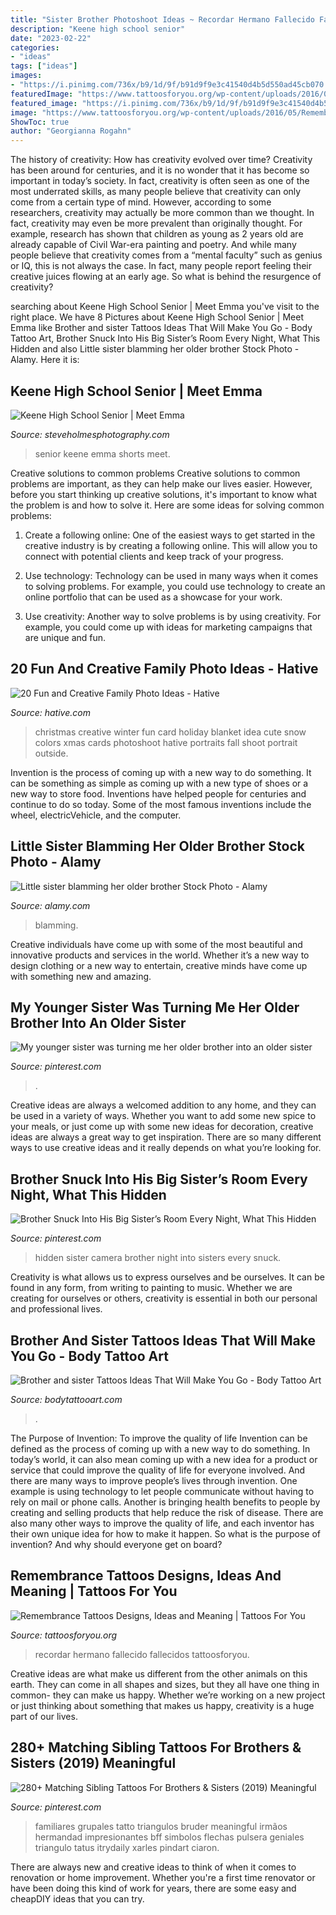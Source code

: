 ```yaml
---
title: "Sister Brother Photoshoot Ideas ~ Recordar Hermano Fallecido Fallecidos Tattoosforyou"
description: "Keene high school senior"
date: "2023-02-22"
categories:
- "ideas"
tags: ["ideas"]
images:
- "https://i.pinimg.com/736x/b9/1d/9f/b91d9f9e3c41540d4b5d550ad45cb070.jpg"
featuredImage: "https://www.tattoosforyou.org/wp-content/uploads/2016/05/Remembrance-Tattoo-Ideas-768x957.jpg"
featured_image: "https://i.pinimg.com/736x/b9/1d/9f/b91d9f9e3c41540d4b5d550ad45cb070.jpg"
image: "https://www.tattoosforyou.org/wp-content/uploads/2016/05/Remembrance-Tattoo-Ideas-768x957.jpg"
ShowToc: true
author: "Georgianna Rogahn"
---
```



The history of creativity: How has creativity evolved over time?
Creativity has been around for centuries, and it is no wonder that it has become so important in today’s society. In fact, creativity is often seen as one of the most underrated skills, as many people believe that creativity can only come from a certain type of mind. However, according to some researchers, creativity may actually be more common than we thought. In fact, creativity may even be more prevalent than originally thought. For example, research has shown that children as young as 2 years old are already capable of Civil War-era painting and poetry. And while many people believe that creativity comes from a “mental faculty” such as genius or IQ, this is not always the case. In fact, many people report feeling their creative juices flowing at an early age. So what is behind the resurgence of creativity?

	

		
searching about Keene High School Senior | Meet Emma you've visit to the right place. We have 8 Pictures about Keene High School Senior | Meet Emma like Brother and sister Tattoos Ideas That Will Make You Go - Body Tattoo Art, Brother Snuck Into His Big Sister’s Room Every Night, What This Hidden and also Little sister blamming her older brother Stock Photo - Alamy. Here it is:
		
    
## Keene High School Senior | Meet Emma

<img loading=lazy src="https://www.steveholmesphotography.com/wordpress/wp-content/uploads/2015/10/26_Keene-High-School-Senior-Pictures-Rock-Black-Tank-Top-White-Shorts.jpg" onerror="this.onerror=null;this.src='https://tse2.mm.bing.net/th?id=OIP.VsEjNJAW_DzFdBhMr-9jRQHaLE&amp;pid=15.1';" alt="Keene High School Senior | Meet Emma">

_Source: steveholmesphotography.com_

>senior keene emma shorts meet. 

	

Creative solutions to common problems
Creative solutions to common problems are important, as they can help make our lives easier. However, before you start thinking up creative solutions, it's important to know what the problem is and how to solve it. Here are some ideas for solving common problems:
1. Create a following online: One of the easiest ways to get started in the creative industry is by creating a following online. This will allow you to connect with potential clients and keep track of your progress.

2. Use technology: Technology can be used in many ways when it comes to solving problems. For example, you could use technology to create an online portfolio that can be used as a showcase for your work.

3. Use creativity: Another way to solve problems is by using creativity. For example, you could come up with ideas for marketing campaigns that are unique and fun.

    
## 20 Fun And Creative Family Photo Ideas - Hative

<img loading=lazy src="https://hative.com/wp-content/uploads/2014/11/family-photo-ideas/12-fun-creative-family-photo-ideas.jpg" onerror="this.onerror=null;this.src='https://tse3.mm.bing.net/th?id=OIP.oKSsgl-lOi1OLfaW0VdNuwHaLI&amp;pid=15.1';" alt="20 Fun and Creative Family Photo Ideas - Hative">

_Source: hative.com_

>christmas creative winter fun card holiday blanket idea cute snow colors xmas cards photoshoot hative portraits fall shoot portrait outside. 

	

Invention is the process of coming up with a new way to do something. It can be something as simple as coming up with a new type of shoes or a new way to store food. Inventions have helped people for centuries and continue to do so today. Some of the most famous inventions include the wheel, electricVehicle, and the computer.

    
## Little Sister Blamming Her Older Brother Stock Photo - Alamy

<img loading=lazy src="https://c8.alamy.com/comp/AFA2WG/little-sister-blamming-her-older-brother-AFA2WG.jpg" onerror="this.onerror=null;this.src='https://tse2.mm.bing.net/th?id=OIP.eVjhmufZdEylL1gDORDbTAHaL4&amp;pid=15.1';" alt="Little sister blamming her older brother Stock Photo - Alamy">

_Source: alamy.com_

>blamming. 

	

Creative individuals have come up with some of the most beautiful and innovative products and services in the world. Whether it’s a new way to design clothing or a new way to entertain, creative minds have come up with something new and amazing.

    
## My Younger Sister Was Turning Me Her Older Brother Into An Older Sister

<img loading=lazy src="https://i.pinimg.com/736x/b9/1d/9f/b91d9f9e3c41540d4b5d550ad45cb070.jpg" onerror="this.onerror=null;this.src='https://tse3.mm.bing.net/th?id=OIP.2vvdrp-fnTPqggD46ylc7QAAAA&amp;pid=15.1';" alt="My younger sister was turning me her older brother into an older sister">

_Source: pinterest.com_

>. 

	

Creative ideas are always a welcomed addition to any home, and they can be used in a variety of ways. Whether you want to add some new spice to your meals, or just come up with some new ideas for decoration, creative ideas are always a great way to get inspiration. There are so many different ways to use creative ideas and it really depends on what you’re looking for.

    
## Brother Snuck Into His Big Sister’s Room Every Night, What This Hidden

<img loading=lazy src="https://i.pinimg.com/736x/24/e5/82/24e5829545ee0124379a06605788843f--sister-room-hidden-camera.jpg" onerror="this.onerror=null;this.src='https://tse2.mm.bing.net/th?id=OIP.oyeoU5bbybCPoag4v60HEwHaD3&amp;pid=15.1';" alt="Brother Snuck Into His Big Sister’s Room Every Night, What This Hidden">

_Source: pinterest.com_

>hidden sister camera brother night into sisters every snuck. 

	

Creativity is what allows us to express ourselves and be ourselves. It can be found in any form, from writing to painting to music. Whether we are creating for ourselves or others, creativity is essential in both our personal and professional lives.

    
## Brother And Sister Tattoos Ideas That Will Make You Go - Body Tattoo Art

<img loading=lazy src="https://www.bodytattooart.com/wp-content/uploads/2020/06/brother-and-sister-tattoos-5.jpg" onerror="this.onerror=null;this.src='https://tse2.mm.bing.net/th?id=OIP.dDOOJPpnlXV25PYRnFxApAHaNL&amp;pid=15.1';" alt="Brother and sister Tattoos Ideas That Will Make You Go - Body Tattoo Art">

_Source: bodytattooart.com_

>. 

	

The Purpose of Invention: To improve the quality of life
Invention can be defined as the process of coming up with a new way to do something. In today’s world, it can also mean coming up with a new idea for a product or service that could improve the quality of life for everyone involved. And there are many ways to improve people’s lives through invention. One example is using technology to let people communicate without having to rely on mail or phone calls. Another is bringing health benefits to people by creating and selling products that help reduce the risk of disease. There are also many other ways to improve the quality of life, and each inventor has their own unique idea for how to make it happen. So what is the purpose of invention? And why should everyone get on board?

    
## Remembrance Tattoos Designs, Ideas And Meaning | Tattoos For You

<img loading=lazy src="https://www.tattoosforyou.org/wp-content/uploads/2016/05/Remembrance-Tattoo-Ideas-768x957.jpg" onerror="this.onerror=null;this.src='https://tse3.mm.bing.net/th?id=OIP.tlwQLpR7bKIiKCu1zce5GQHaJO&amp;pid=15.1';" alt="Remembrance Tattoos Designs, Ideas and Meaning | Tattoos For You">

_Source: tattoosforyou.org_

>recordar hermano fallecido fallecidos tattoosforyou. 

	

Creative ideas are what make us different from the other animals on this earth. They can come in all shapes and sizes, but they all have one thing in common- they can make us happy. Whether we’re working on a new project or just thinking about something that makes us happy, creativity is a huge part of our lives.

    
## 280+ Matching Sibling Tattoos For Brothers &amp; Sisters (2019) Meaningful

<img loading=lazy src="https://i.pinimg.com/736x/46/5e/35/465e357bbe4fc277898890d1dc17ef83.jpg" onerror="this.onerror=null;this.src='https://tse1.mm.bing.net/th?id=OIP.03lj2F_Wex4E-8dAZT3tYQHaJ3&amp;pid=15.1';" alt="280+ Matching Sibling Tattoos For Brothers &amp; Sisters (2019) Meaningful">

_Source: pinterest.com_

>familiares grupales tatto triangulos bruder meaningful irmãos hermandad impresionantes bff simbolos flechas pulsera geniales triangulo tatus itrydaily xarles pindart ciaron. 

	

There are always new and creative ideas to think of when it comes to renovation or home improvement. Whether you're a first time renovator or have been doing this kind of work for years, there are some easy and cheapDIY ideas that you can try.

